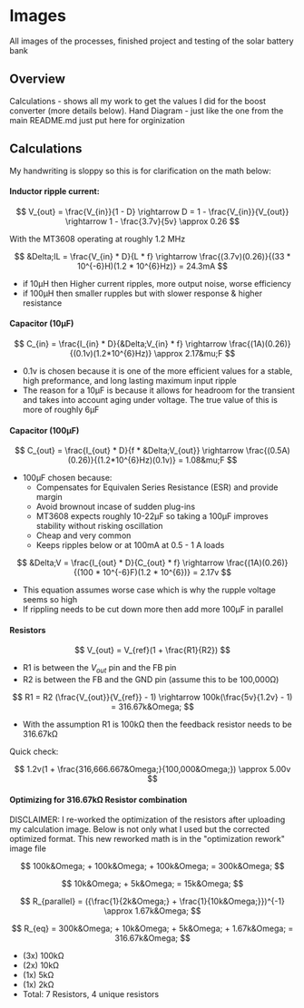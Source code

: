 # Images
All images of the processes, finished project and testing of the solar battery bank
## Overview
Calculations - shows all my work to get the values I did for the boost converter (more details below).
Hand Diagram - just like the one from the main README.md just put here for orginization

## Calculations
My handwriting is sloppy so this is for clarification on the math below:

#### Inductor ripple current:
$$
V_{out} = \frac{V_{in}}{1 - D} \rightarrow D = 1 - \frac{V_{in}}{V_{out}} \rightarrow 1 - \frac{3.7v}{5v} \approx 0.26
$$

With the MT3608 operating at roughly 1.2 MHz

$$
&Delta;IL = \frac{V_{in} * D}{L * f} \rightarrow \frac{(3.7v)(0.26)}{(33 * 10^{-6}H)(1.2 * 10^{6}Hz)} = 24.3mA
$$

 * if 10&mu;H then Higher current ripples, more output noise, worse efficiency
 * if 100&mu;H then smaller rupples but with slower response & higher resistance

#### Capacitor (10&mu;F)
$$
C_{in} = \frac{I_{in} * D}{&Delta;V_{in} * f} \rightarrow \frac{(1A)(0.26)}{(0.1v)(1.2*10^{6}Hz)} \approx 2.17&mu;F
$$
 * 0.1v is chosen because it is one of the more efficient values for a stable, high preformance, and long lasting maximum input ripple
 * The reason for a 10&mu;F is because it allows for headroom for the transient and takes into account aging under voltage. The true value of this is more of roughly 6&mu;F

#### Capacitor (100&mu;F)
$$
C_{out} = \frac{I_{out} * D}{f * &Delta;V_{out}} \rightarrow \frac{(0.5A)(0.26)}{(1.2*10^{6}Hz)(0.1v)} = 1.08&mu;F
$$
 * 100&mu;F chosen because:
   * Compensates for Equivalen Series Resistance (ESR) and provide margin
   * Avoid brownout incase of sudden plug-ins
   * MT3608 expects roughly 10-22&mu;F so taking a 100&mu;F improves stability without risking oscillation
   * Cheap and very common
   * Keeps ripples below or at 100mA at 0.5 - 1 A loads

$$
&Delta;V = \frac{I_{out} * D}{C_{out} * f} \rightarrow \frac{(1A)(0.26)}{(100 * 10^{-6}F)(1.2 * 10^{6})} = 2.17v
$$
 * This equation assumes worse case which is why the rupple voltage seems so high
 * If rippling needs to be cut down more then add more 100&mu;F in parallel

#### Resistors
$$
V_{out} = V_{ref}(1 + \frac{R1}{R2})
$$
 * R1 is between the $V_{out}$ pin and the FB pin
 * R2 is between the FB and the GND pin (assume this to be 100,000&Omega;)

$$
R1 = R2 (\frac{V_{out}}{V_{ref}} - 1) \rightarrow 100k(\frac{5v}{1.2v} - 1) = 316.67k&Omega;
$$

 * With the assumption R1 is 100k&Omega; then the feedback resistor needs to be 316.67k&Omega;

Quick check:

$$
1.2v(1 + \frac{316,666.667&Omega;}{100,000&Omega;}) \approx 5.00v
$$

#### Optimizing for 316.67k&Omega; Resistor combination
DISCLAIMER: I re-worked the optimization of the resistors after uploading my calculation image. Below is not only what I used but the corrected optimized format. This new reworked math is in the "optimization rework" image file

$$
100k&Omega; + 100k&Omega; + 100k&Omega; = 300k&Omega;
$$

$$
10k&Omega; + 5k&Omega; = 15k&Omega;
$$

$$
R_{parallel} = ({\frac{1}{2k&Omega;} + \frac{1}{10k&Omega;}})^{-1} \approx 1.67k&Omega;
$$

$$
R_{eq} = 300k&Omega; + 10k&Omega; + 5k&Omega; + 1.67k&Omega; = 316.67k&Omega;
$$


 * (3x) 100k&Omega;
 * (2x) 10k&Omega;
 * (1x) 5k&Omega;
 * (1x) 2k&Omega;
 * Total: 7 Resistors, 4 unique resistors

